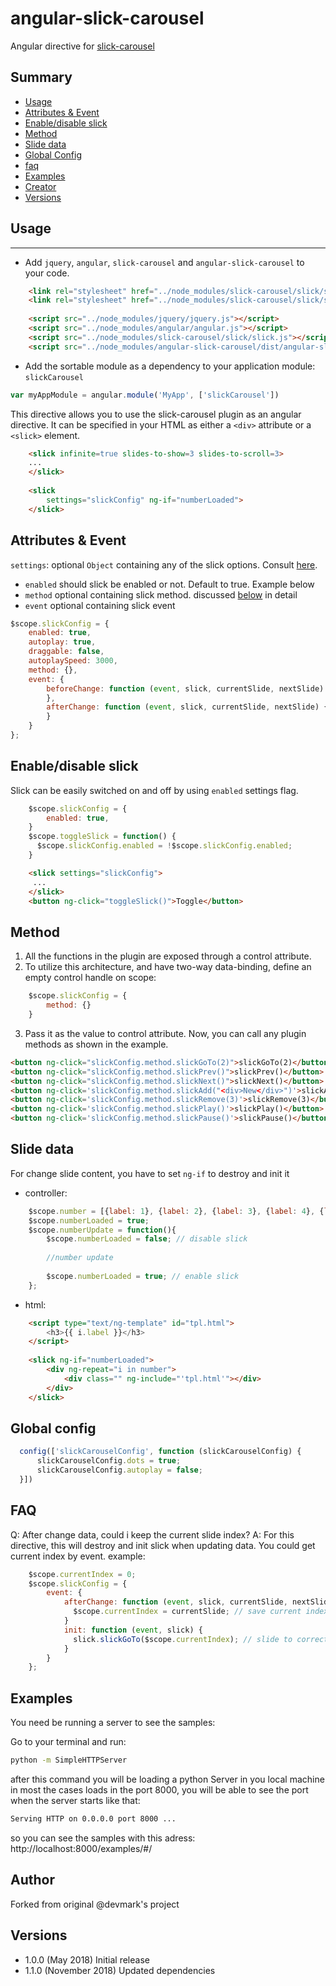 angular-slick-carousel
======================

Angular directive for [slick-carousel](http://kenwheeler.github.io/slick/)


## Summary 

- [Usage](#usage)
- [Attributes & Event](#attributes&event)
- [Enable/disable slick](#enable/disableslick)
- [Method](#method)
- [Slide data](#slidedata)
- [Global Config](#globalconfig)
- [faq](#faq)
- [Examples](#examples)
- [Creator](#creator)
- [Versions](#versions)



## Usage
-----

- Add `jquery`, `angular`, `slick-carousel` and `angular-slick-carousel` to your code.

```html
    <link rel="stylesheet" href="../node_modules/slick-carousel/slick/slick.css">
    <link rel="stylesheet" href="../node_modules/slick-carousel/slick/slick-theme.css">
    
    <script src="../node_modules/jquery/jquery.js"></script>
    <script src="../node_modules/angular/angular.js"></script>
    <script src="../node_modules/slick-carousel/slick/slick.js"></script>
    <script src="../node_modules/angular-slick-carousel/dist/angular-slick.min.js"></script>
```

- Add the sortable module as a dependency to your application module: `slickCarousel`

```js
var myAppModule = angular.module('MyApp', ['slickCarousel'])
```

This directive allows you to use the slick-carousel plugin as
an angular directive. It can be specified in your HTML
as either a `<div>` attribute or a `<slick>` element.

```html
    <slick infinite=true slides-to-show=3 slides-to-scroll=3>
    ...
    </slick>
    
    <slick 
        settings="slickConfig" ng-if="numberLoaded">
    </slick>
```

## Attributes & Event
`settings`: optional `Object` containing any of the slick options. Consult [here](http://kenwheeler.github.io/slick/#settings).
 - `enabled` should slick be enabled or not. Default to true. Example below
 - `method` optional containing slick method. discussed [below](#method) in detail
 - `event` optional containing slick event

```javascript
$scope.slickConfig = {
    enabled: true,
    autoplay: true,
    draggable: false,  
    autoplaySpeed: 3000,
    method: {},
    event: {
        beforeChange: function (event, slick, currentSlide, nextSlide) {
        },
        afterChange: function (event, slick, currentSlide, nextSlide) {
        }
    }
};
```
## Enable/disable slick
Slick can be easily switched on and off by using `enabled` settings flag.
```js
    $scope.slickConfig = {
        enabled: true,
    }
    $scope.toggleSlick = function() {
      $scope.slickConfig.enabled = !$scope.slickConfig.enabled;
    }
```
```html
    <slick settings="slickConfig">
     ...
    </slick>
    <button ng-click="toggleSlick()">Toggle</button>
```


## Method 
1. All the functions in the plugin are exposed through a control
attribute.
2. To utilize this architecture, and have two-way data-binding,
define an empty control handle on scope:
```js
    $scope.slickConfig = {
        method: {}
    }
```
3. Pass it as the value to control attribute. Now, you can call any plugin methods
as shown in the example.

```html
<button ng-click="slickConfig.method.slickGoTo(2)">slickGoTo(2)</button>
<button ng-click="slickConfig.method.slickPrev()">slickPrev()</button>
<button ng-click="slickConfig.method.slickNext()">slickNext()</button>
<button ng-click='slickConfig.method.slickAdd("<div>New</div>")'>slickAdd()</button>
<button ng-click='slickConfig.method.slickRemove(3)'>slickRemove(3)</button>
<button ng-click='slickConfig.method.slickPlay()'>slickPlay()</button>
<button ng-click='slickConfig.method.slickPause()'>slickPause()</button>
```

## Slide data 
For change slide content, you have to set `ng-if` to destroy and init it

- controller:
```js
    $scope.number = [{label: 1}, {label: 2}, {label: 3}, {label: 4}, {label: 5}, {label: 6}, {label: 7}, {label: 8}];
    $scope.numberLoaded = true;
    $scope.numberUpdate = function(){
        $scope.numberLoaded = false; // disable slick
        
        //number update
        
        $scope.numberLoaded = true; // enable slick
    };
```
- html:
```html
    <script type="text/ng-template" id="tpl.html">
        <h3>{{ i.label }}</h3>
    </script>
    
    <slick ng-if="numberLoaded">
        <div ng-repeat="i in number">
            <div class="" ng-include="'tpl.html'"></div>
        </div>
    </slick>
```

## Global config 
  ```js
    config(['slickCarouselConfig', function (slickCarouselConfig) {
        slickCarouselConfig.dots = true;
        slickCarouselConfig.autoplay = false;
    }])
  ```

## FAQ 
Q: After change data, could i keep the current slide index?
A: For this directive, this will destroy and init slick when updating data. You could get current index by event. 
example:
```js
    $scope.currentIndex = 0;
    $scope.slickConfig = {
        event: {
            afterChange: function (event, slick, currentSlide, nextSlide) {
              $scope.currentIndex = currentSlide; // save current index each time
            }
            init: function (event, slick) {
              slick.slickGoTo($scope.currentIndex); // slide to correct index when init
            }
        }
    };
```

## Examples

You need be running a server to see the samples:

Go to your terminal and run: 

```sh
python -m SimpleHTTPServer

```
after this command you will be loading a python Server in you local machine in most the cases loads in the port 8000, you will be able to see the port when the server starts like that: 
```sh 
Serving HTTP on 0.0.0.0 port 8000 ...
```

so you can see the samples with this adress: http://localhost:8000/examples/#/


## Author
Forked from original @devmark's project

## Versions
- 1.0.0 (May 2018) Initial release
- 1.1.0 (November 2018) Updated dependencies